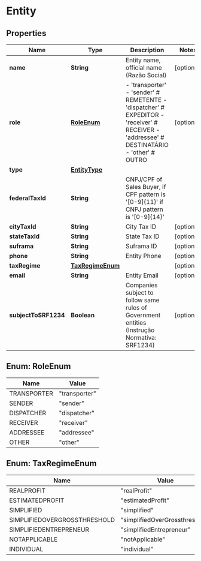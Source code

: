 
# Entity

## Properties
Name | Type | Description | Notes
------------ | ------------- | ------------- | -------------
**name** | **String** | Entity name, official name (Razão Social) |  [optional]
**role** | [**RoleEnum**](#RoleEnum) | - &#39;transporter&#39; - &#39;sender&#39; # REMETENTE - &#39;dispatcher&#39; # EXPEDITOR - &#39;receiver&#39; # RECEIVER - &#39;addressee&#39; # DESTINATÁRIO - &#39;other&#39; # OUTRO  |  [optional]
**type** | [**EntityType**](EntityType.md) |  | 
**federalTaxId** | **String** | CNPJ/CPF of Sales Buyer, if CPF pattern is &#39;[0-9]{11}&#39; if CNPJ pattern is &#39;[0-9]{14}&#39; | 
**cityTaxId** | **String** | City Tax ID |  [optional]
**stateTaxId** | **String** | State Tax ID |  [optional]
**suframa** | **String** | Suframa ID |  [optional]
**phone** | **String** | Entity Phone |  [optional]
**taxRegime** | [**TaxRegimeEnum**](#TaxRegimeEnum) |  |  [optional]
**email** | **String** | Entity Email |  [optional]
**subjectToSRF1234** | **Boolean** | Companies subject to follow same rules of Government entities (Instrução Normativa: SRF1234) |  [optional]


<a name="RoleEnum"></a>
## Enum: RoleEnum
Name | Value
---- | -----
TRANSPORTER | &quot;transporter&quot;
SENDER | &quot;sender&quot;
DISPATCHER | &quot;dispatcher&quot;
RECEIVER | &quot;receiver&quot;
ADDRESSEE | &quot;addressee&quot;
OTHER | &quot;other&quot;


<a name="TaxRegimeEnum"></a>
## Enum: TaxRegimeEnum
Name | Value
---- | -----
REALPROFIT | &quot;realProfit&quot;
ESTIMATEDPROFIT | &quot;estimatedProfit&quot;
SIMPLIFIED | &quot;simplified&quot;
SIMPLIFIEDOVERGROSSTHRESHOLD | &quot;simplifiedOverGrossthreshold&quot;
SIMPLIFIEDENTREPRENEUR | &quot;simplifiedEntrepreneur&quot;
NOTAPPLICABLE | &quot;notApplicable&quot;
INDIVIDUAL | &quot;individual&quot;



